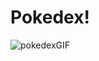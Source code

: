 # Pokedex!


![pokedexGIF](https://user-images.githubusercontent.com/109553661/205617119-2e277f28-e286-4b3d-92a3-5ac37ae60275.gif)


